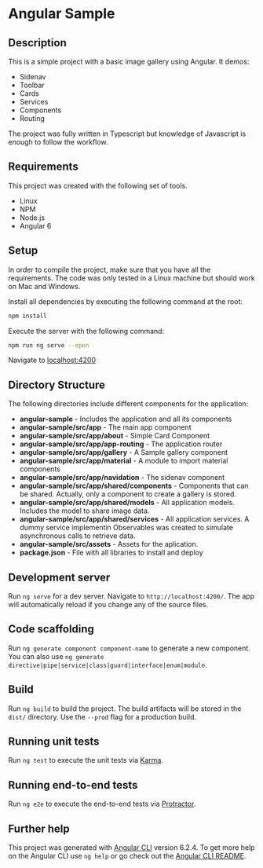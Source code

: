 # Angular Sample

## Description
This is a simple project with a basic image gallery using Angular. It demos:
- Sidenav
- Toolbar
- Cards
- Services
- Components
- Routing

The project was fully written in Typescript but knowledge of Javascript is 
enough to follow the workflow.

## Requirements
This project was created with the following set of tools.
- Linux
- NPM
- Node.js
- Angular 6

## Setup
In order to compile the project, make sure that you have all the requirements. 
The code was only tested in a Linux machine but should work on Mac and Windows. 

Install all dependencies by executing the following command at the root:
```bash
npm install
```

Execute the server with the following command:
```bash
npm run ng serve --open
```

Navigate to [localhost:4200](http://localhost:4200/)

## Directory Structure
The following directories include different components for the application:

- **angular-sample** - Includes the application and all its components
- **angular-sample/src/app** - The main app component
- **angular-sample/src/app/about** - Simple Card Component
- **angular-sample/src/app/app-routing** - The application router
- **angular-sample/src/app/gallery** - A Sample gallery component
- **angular-sample/src/app/material** - A module to import material components
- **angular-sample/src/app/navidation** - The sidenav component
- **angular-sample/src/app/shared/components** - Components that can be shared. 
Actually, only a component to create a gallery is stored.
- **angular-sample/src/app/shared/models** - All application models. 
Includes the model to share image data.
- **angular-sample/src/app/shared/services** - All application services.
A dummy service implementin Observables was created to simulate asynchronous
calls to retrieve data.
- **angular-sample/src/assets** - Assets for the aplication.
- **package.json** - File with all libraries to install and deploy


## Development server

Run `ng serve` for a dev server. Navigate to `http://localhost:4200/`. The app will automatically reload if you change any of the source files.

## Code scaffolding

Run `ng generate component component-name` to generate a new component. You can also use `ng generate directive|pipe|service|class|guard|interface|enum|module`.

## Build

Run `ng build` to build the project. The build artifacts will be stored in the `dist/` directory. Use the `--prod` flag for a production build.

## Running unit tests

Run `ng test` to execute the unit tests via [Karma](https://karma-runner.github.io).

## Running end-to-end tests

Run `ng e2e` to execute the end-to-end tests via [Protractor](http://www.protractortest.org/).

## Further help

This project was generated with [Angular CLI](https://github.com/angular/angular-cli) version 6.2.4. 
To get more help on the Angular CLI use `ng help` or go check out the [Angular CLI README](https://github.com/angular/angular-cli/blob/master/README.md).
